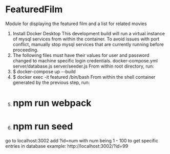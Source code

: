 # FeaturedFilm
Module for displaying the featured film and a list for related movies
1. Install Docker Desktop
  This development build will run a virtual instance of mysql services from within the container. To avoid issues with port conflict, manually stop mysql services that are currently running before proceeding.
2. The following files must have their values for user and password changed to machine specific login credentials.
   docker-compose.yml
   server/database.js
   server/seeder.js
From within root directory, run:
3. $ docker-compose up --build
4. $ docker exec -it featured /bin/bash
  From within the shell container generated by the previous step, run:
  5. # npm run webpack
  6. # npm run seed

go to localhost:3002
add ?id=num with num being 1 - 100 to get specific entries in database
example: http://localhost:3002/?id=99